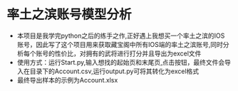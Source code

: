 # 率土之滨账号模型分析
-   本项目是我学完python之后的练手之作,正好遇上我想买一个率土之滨的IOS
账号，因此写了这个项目用来获取藏宝阁中所有IOS端的率土之滨账号,同时分析每个账号的性价比，对拥有的武将进行打分并且导出为excel文件
-   使用方式：运行Start.py,输入想找的起始页和末尾页,点击按钮，最终文件会导入在目录下的Account.csv,运行output.py可将其转化为excel格式
-   最终导出样本的示例为Account.xlsx